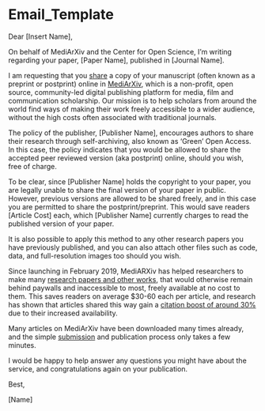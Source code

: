 # Email_Template

Dear [Insert Name],

On behalf of MediArXiv and the Center for Open Science, I’m writing regarding your paper, [Paper Name], published in [Journal Name].

I am requesting that you [share](https://mediarxiv.org/submit) a copy of your manuscript (often known as a preprint or postprint) online in [MediArXiv](https://mediarxiv.org), which is a non-profit, open source, community-led digital publishing platform for media, film and communication scholarship. Our mission is to help scholars from around the world find ways of making their work freely accessible to a wider audience, without the high costs often associated with traditional journals.

The policy of the publisher, [Publisher Name], encourages authors to share their research through self-archiving, also known as ‘Green’ Open Access. In this case, the policy indicates that you would be allowed to share the accepted peer reviewed version (aka postprint) online, should you wish, free of charge.

To be clear, since [Publisher Name] holds the copyright to your paper, you are legally unable to share the final version of your paper in public. However, previous versions are allowed to be shared freely, and in this case you are permitted to share the postprint/preprint. This would save readers [Article Cost] each, which [Publisher Name] currently charges to read the published version of your paper.

It is also possible to apply this method to any other research papers you have previously published, and you can also attach other files such as code, data, and full-resolution images too should you wish.

Since launching in February 2019, MediARXiv has helped researchers to make many [research papers and other works](https://mediarxiv.org/discover), that would otherwise remain behind paywalls and inaccessible to most, freely available at no cost to them. This saves readers on average $30-60 each per article, and research has shown that articles shared this way gain a [citation boost of around 30%](https://peerj.com/articles/4375/) due to their increased availability.

Many articles on MediArXiv have been downloaded many times already, and the simple [submission](https://mediarxiv.org/submit) and publication process only takes a few minutes.  

I would be happy to help answer any questions you might have about the service, and congratulations again on your publication.

Best,

[Name]